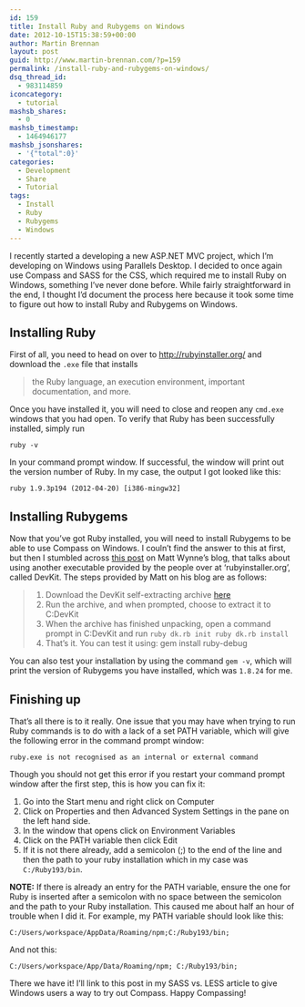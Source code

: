 ```yaml
---
id: 159
title: Install Ruby and Rubygems on Windows
date: 2012-10-15T15:38:59+00:00
author: Martin Brennan
layout: post
guid: http://www.martin-brennan.com/?p=159
permalink: /install-ruby-and-rubygems-on-windows/
dsq_thread_id:
  - 983114859
iconcategory:
  - tutorial
mashsb_shares:
  - 0
mashsb_timestamp:
  - 1464946177
mashsb_jsonshares:
  - '{"total":0}'
categories:
  - Development
  - Share
  - Tutorial
tags:
  - Install
  - Ruby
  - Rubygems
  - Windows
---
```

I recently started a developing a new ASP.NET MVC project, which I’m developing on Windows using Parallels Desktop. I decided to once again use Compass and SASS for the CSS, which required me to install Ruby on Windows, something I’ve never done before. While fairly straightforward in the end, I thought I’d document the process here because it took some time to figure out how to install Ruby and Rubygems on Windows.

<!--more-->

## Installing Ruby

First of all, you need to head on over to <http://rubyinstaller.org/> and download the `.exe` file that installs

> the Ruby language, an execution environment, important documentation, and more.

Once you have installed it, you will need to close and reopen any `cmd.exe` windows that you had open. To verify that Ruby has been successfully installed, simply run

```shell
ruby -v
```  

In your command prompt window. If successful, the window will print out the version number of Ruby. In my case, the output I got looked like this:

```shell
ruby 1.9.3p194 (2012-04-20) [i386-mingw32]
```


## Installing Rubygems

Now that you’ve got Ruby installed, you will need to install Rubygems to be able to use Compass on Windows. I couln’t find the answer to this at first, but then I stumbled across [this post](http://blog.mattwynne.net/2010/10/12/installing-ruby-gems-with-native-extensions-on-windows/) on Matt Wynne’s blog, that talks about using another executable provided by the people over at ‘rubyinstaller.org’, called DevKit. The steps provided by Matt on his blog are as follows:

>   1. Download the DevKit self-extracting archive [here](http://github.com/downloads/oneclick/rubyinstaller/DevKit-4.5.0-20100819-1536-sfx.exe)
>   2. Run the archive, and when prompted, choose to extract it to C:DevKit
>   3. When the archive has finished unpacking, open a command prompt in C:DevKit and run `ruby dk.rb init ruby dk.rb install`
>   4. That’s it. You can test it using: gem install ruby-debug

You can also test your installation by using the command `gem -v`, which will print the version of Rubygems you have installed, which was `1.8.24` for me.

## Finishing up

That’s all there is to it really. One issue that you may have when trying to run Ruby commands is to do with a lack of a set PATH variable, which will give the following error in the command prompt window:

```shell
ruby.exe is not recognised as an internal or external command
```


Though you should not get this error if you restart your command prompt window after the first step, this is how you can fix it:

  1. Go into the Start menu and right click on Computer
  2. Click on Properties and then Advanced System Settings in the pane on the left hand side.
  3. In the window that opens click on Environment Variables
  4. Click on the PATH variable then click Edit
  5. If it is not there already, add a semicolon (;) to the end of the line and then the path to your ruby installation which in my case was `C:/Ruby193/bin`.

**NOTE:** If there is already an entry for the PATH variable, ensure the one for Ruby is inserted after a semicolon with no space between the semicolon and the path to your Ruby installation. This caused me about half an hour of trouble when I did it. For example, my PATH variable should look like this:

```shell
C:/Users/workspace/AppData/Roaming/npm;C:/Ruby193/bin;
```

And not this:

```shell
C:/Users/workspace/App/Data/Roaming/npm; C:/Ruby193/bin;
```


There we have it! I’ll link to this post in my SASS vs. LESS article to give Windows users a way to try out Compass. Happy Compassing!

